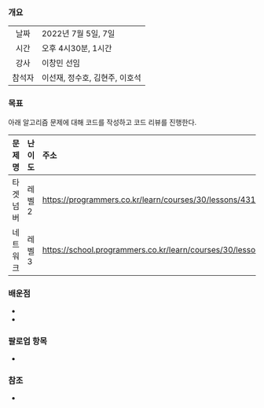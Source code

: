 ### 개요
|  |  |
| :---:  | :--- |
| 날짜 | 2022년 7월 5일, 7일 |
| 시간 | 오후 4시30분, 1시간 |
| 강사 | 이창민 선임 |
| 참석자 | 이선재, 정수호, 김현주, 이호석 |

### 목표
아래 알고리즘 문제에 대해 코드를 작성하고 코드 리뷰를 진행한다.

| 문제명 | 난이도 | 주소 |
| :---:  | :--- | :--- |
| 타겟넘버 | 레벨2 | https://programmers.co.kr/learn/courses/30/lessons/43165 |
| 네트워크 | 레벨3 | https://school.programmers.co.kr/learn/courses/30/lessons/43162 |

### 배운점
+ 
+ 
 
### 팔로업 항목
+ 

### 참조
* 